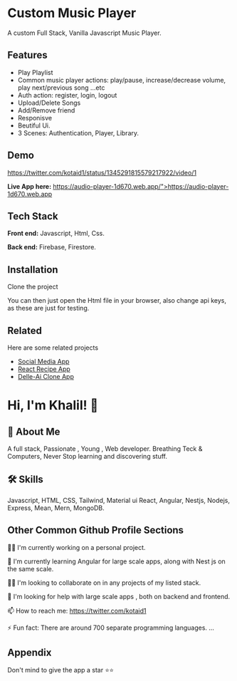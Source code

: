 # Custom Music Player

A custom Full Stack, Vanilla Javascript Music Player.


## Features
- Play Playlist
- Common music player actions: play/pause, increase/decrease volume, play next/previous song ...etc
- Auth action: register, login, logout
- Upload/Delete Songs
- Add/Remove friend
- Responisve
- Beutiful Ui.
- 3 Scenes: Authentication, Player, Library.


## Demo
https://twitter.com/kotaid1/status/1345291815579217922/video/1







**Live App here:** https://audio-player-1d670.web.app/">https://audio-player-1d670.web.app

## Tech Stack

**Front end:** Javascript, Html, Css.

**Back end:** Firebase, Firestore.


## Installation

Clone the project

You can then just open the Html file in your browser, also change api keys, as these are just for testing.

## Related

Here are some related projects

- [Social Media App](https://github.com/kotaid/social-media-app)
- [React Recipe App](https://github.com/kotaid/simple-recipe-app)
- [Delle-Ai Clone App](https://github.com/kotaid/Dalle-clone)


# Hi, I'm Khalil! 👋


## 🚀 About Me
A full stack, Passionate , Young , Web developer. Breathing Teck & Computers, Never Stop learning and discovering stuff.

 


## 🛠 Skills
Javascript, HTML, CSS, Tailwind, Material ui React, Angular, Nestjs, Nodejs, Express, Mean, Mern, MongoDB.


## Other Common Github Profile Sections
👩‍💻 I'm currently working on a personal project.

🧠 I'm currently learning Angular for large scale apps, along with Nest js on the same scale.

👯‍♀️ I'm looking to collaborate on in any projects of my listed stack.

🤔 I'm looking for help with large scale apps , both on backend and frontend.


📫 How to reach me: https://twitter.com/kotaid1


⚡️ Fun fact: There are around 700 separate programming languages. ...


## Appendix

Don't mind to give the app a star :star::star:

